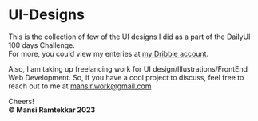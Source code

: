 # UI-Designs
This is the collection of few of the UI designs I did as a part of the DailyUI 100 days Challenge.<br />
For more, you could view my enteries at <a href="https://dribbble.com/mansi_ramtekkar">my Dribble account</a>.<br />

Also, I am taking up freelancing work for UI design/Illustrations/FrontEnd Web Development. So, if you have a cool project to discuss, feel free to reach out to me at <a href="mailto:mansir.work@gmail.com">mansir.work@gmail.com</a> <br />

Cheers!
<br />
<b>&copy; Mansi Ramtekkar 2023</b>
